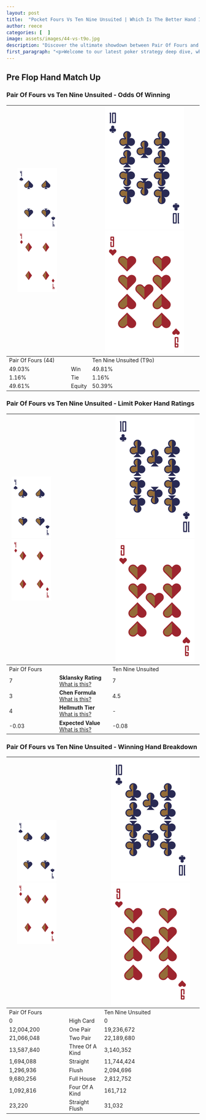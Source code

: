 ```yaml
---
layout: post
title:  "Pocket Fours Vs Ten Nine Unsuited | Which Is The Better Hand In Poker? A Complete Guide"
author: reece
categories: [  ]
image: assets/images/44-vs-t9o.jpg
description: "Discover the ultimate showdown between Pair Of Fours and Ten Nine Unsuited in poker! Uncover the odds, strategies, and scenarios where one hand triumphs over the other. Get ready to up your poker game with this thrilling analysis."
first_paragraph: "<p>Welcome to our latest poker strategy deep dive, where we're pitting two distinct hands against each other in a high-stakes showdown: Pair Of Fours vs Ten Nine Unsuited.</p><p>In the dynamic world of poker, every decision counts, and knowing which hand holds the upper hand is key to your success at the table.</p><p>In this article, we'll dissect these two hands, explore the scenarios where one dominates the other, and equip you with the knowledge to make strategic choices that can tip the odds in your favor.</p><p>Get ready to unravel the intriguing dynamics of these poker hands and elevate your game to new heights.</p>"
---
```




[comment]: # (sp0)

## Pre Flop Hand Match Up

<div class="table hand-ratings" markdown="1"> 



### Pair Of Fours vs Ten Nine Unsuited - Odds Of Winning


    
| ![image info](assets/images/hand1/4.png) ![image info](assets/images/hand1/4o.png) |  | ![image info](assets/images/hand2/T.png) ![image info](assets/images/hand2/9o.png) |
| -------- | -------- | -------- |
| Pair Of Fours (44) |  | Ten Nine Unsuited (T9o) |
| 49.03% | Win | 49.81% |
| 1.16% | Tie | 1.16% |
| 49.61% | Equity | 50.39% |




[comment]: # (sp1)



### Pair Of Fours vs Ten Nine Unsuited - Limit Poker Hand Ratings


    
| ![image info](assets/images/hand1/4.png) ![image info](assets/images/hand1/4o.png) |  | ![image info](assets/images/hand2/T.png) ![image info](assets/images/hand2/9o.png) |
| -------- | -------- | -------- |
| Pair Of Fours |  | Ten Nine Unsuited |
| 7 | **Sklansky Rating** [What is this?](/sklansky-rating-explained) | 7 |
| 3 | **Chen Formula** [What is this?](/chen-formula-explained) | 4.5 |
| 4 | **Hellmuth Tier** [What is this?](/Hellmuth-tier-explained) | - |
| -0.03 | **Expected Value** [What is this?](/expected-value-explained) | -0.08 |




[comment]: # (sp2)



### Pair Of Fours vs Ten Nine Unsuited - Winning Hand Breakdown


    
| ![image info](assets/images/hand1/4.png) ![image info](assets/images/hand1/4o.png) |  | ![image info](assets/images/hand2/T.png) ![image info](assets/images/hand2/9o.png) |
| -------- | -------- | -------- |
| Pair Of Fours |  | Ten Nine Unsuited |
| 0 | High Card | 0 |
| 12,004,200 | One Pair | 19,236,672 |
| 21,066,048 | Two Pair | 22,189,680 |
| 13,587,840 | Three Of A Kind | 3,140,352 |
| 1,694,088 | Straight | 11,744,424 |
| 1,296,936 | Flush | 2,094,696 |
| 9,680,256 | Full House | 2,812,752 |
| 1,092,816 | Four Of A Kind | 161,712 |
| 23,220 | Straight Flush | 31,032 |




[comment]: # (sp3)



</div>

[comment]: # (sp4)



[comment]: # (sp5)


